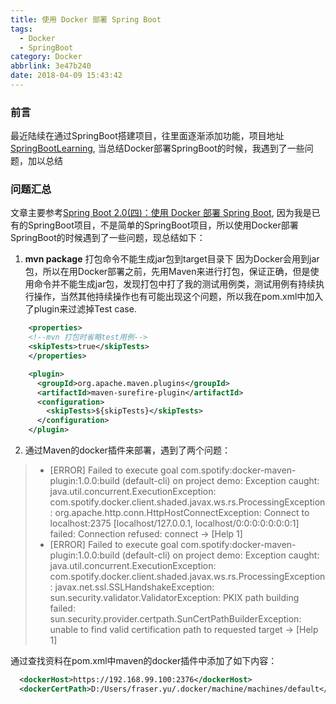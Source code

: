```yaml
---
title: 使用 Docker 部署 Spring Boot
tags:
  - Docker
  - SpringBoot
category: Docker
abbrlink: 3e47b240
date: 2018-04-09 15:43:42
---
```


### 前言
最近陆续在通过SpringBoot搭建项目，往里面逐渐添加功能，项目地址[SpringBootLearning](https://github.com/FraserYu/springbootlearning.git), 当总结Docker部署SpringBoot的时候，我遇到了一些问题，加以总结
<!--more-->
### 问题汇总
文章主要参考[Spring Boot 2.0(四)：使用 Docker 部署 Spring Boot](http://www.spring4all.com/article/992), 因为我是已有的SpringBoot项目，不是简单的SpringBoot项目，所以使用Docker部署SpringBoot的时候遇到了一些问题，现总结如下：
1. **mvn package** 打包命令不能生成jar包到target目录下
因为Docker会用到jar包，所以在用Docker部署之前，先用Maven来进行打包，保证正确，但是使用命令并不能生成jar包，发现打包中打了我的测试用例类，测试用例有持续执行操作，当然其他持续操作也有可能出现这个问题，所以我在pom.xml中加入了plugin来过滤掉Test case.
```xml
    <properties>
    <!--mvn 打包时省略test用例-->
    <skipTests>true</skipTests>
    </properties>

    <plugin>
      <groupId>org.apache.maven.plugins</groupId>
      <artifactId>maven-surefire-plugin</artifactId>
      <configuration>
        <skipTests>${skipTests}</skipTests>
      </configuration>
    </plugin>
```
2. 通过Maven的docker插件来部署，遇到了两个问题：
> + [ERROR] Failed to execute goal com.spotify:docker-maven-plugin:1.0.0:build (default-cli) on project demo: Exception caught: java.util.concurrent.ExecutionException: com.spotify.docker.client.shaded.javax.ws.rs.ProcessingException: org.apache.http.conn.HttpHostConnectException: Connect to localhost:2375 [localhost/127.0.0.1, localhost/0:0:0:0:0:0:0:1] failed: Connection refused: connect -> [Help 1]
> + [ERROR] Failed to execute goal com.spotify:docker-maven-plugin:1.0.0:build (default-cli) on project demo: Exception caught: java.util.concurrent.ExecutionException: com.spotify.docker.client.shaded.javax.ws.rs.ProcessingException: javax.net.ssl.SSLHandshakeException: sun.security.validator.ValidatorException: PKIX path building failed: sun.security.provider.certpath.SunCertPathBuilderException: unable to find valid certification path to requested target -> [Help 1]

通过查找资料在pom.xml中maven的docker插件中添加了如下内容：
```xml
  <dockerHost>https://192.168.99.100:2376</dockerHost>
  <dockerCertPath>D:/Users/fraser.yu/.docker/machine/machines/default</dockerCertPath>
```
